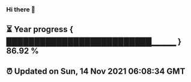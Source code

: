 ### Hi there 👋
⏳ Year progress { ██████████████████████████▁▁▁▁ } 86.92 %
---
⏰ Updated on Sun, 14 Nov 2021 06:08:34 GMT
---
